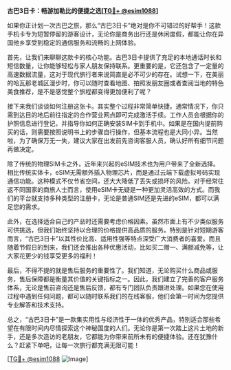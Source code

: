 **古巴3日卡：畅游加勒比的便捷之选[[TG💪+ @esim1088](https://t.me/s/esim1088)]**

如果你正计划一次古巴之旅，那么“古巴3日卡”绝对是你不可错过的好帮手！这款手机卡专为短暂停留的游客设计，无论你是商务出行还是休闲度假，都能让你在异国他乡享受到稳定的通信服务和流畅的上网体验。

首先，让我们来聊聊这款卡的核心功能。古巴3日卡提供了充足的本地通话时长和短信数量，让你能够轻松与家人朋友保持联系。更重要的是，它还包含了一定量的高速数据流量，这对于现代旅行者来说简直是必不可少的存在。试想一下，在美丽的哈瓦那老城区漫步时，你可以随时查看地图、拍照发朋友圈或者查阅当地的特色美食推荐，是不是感觉整个旅程都变得更加便利了呢？

接下来我们谈谈如何注册这张卡。其实整个过程非常简单快捷。通常情况下，你只需到达目的地后前往指定的合作营业网点即可完成激活手续。工作人员会根据你的护照信息进行登记，并指导你如何正确安装SIM卡到手机中。如果是在国内提前购买的话，则需要按照说明书上的步骤自行操作，但基本流程也是大同小异。当然啦，为了确保万无一失，建议大家在出发前先咨询客服人员，确认好所有细节问题再做决定。

除了传统的物理SIM卡之外，近年来兴起的eSIM技术也为用户带来了全新选择。相比传统实体卡，eSIM无需额外插入物理芯片，而是通过云端下载虚拟号码实现通信功能。这种模式不仅节省空间，还大大降低了丢失或损坏的风险。对于经常往返不同国家的商旅人士而言，使用eSIM卡无疑是一种更加灵活高效的方式。而我们的平台就支持多种类型的注册卡，无论是普通SIM还是先进的eSIM，都可以满足您的需求。

此外，在选择适合自己的产品时还需要考虑价格因素。虽然市面上有不少类似服务可供挑选，但我们始终坚持以合理的价格提供高品质的服务。特别是针对短期游客而言，“古巴3日卡”以其性价比高、适用性强等特点深受广大消费者的喜爱。而且随着节假日的到来，我们还会推出各种优惠活动，比如买二赠一、满额减免等，让大家花更少的钱享受更多的福利！

最后，不得不提的就是售后服务的重要性了。我们知道，无论购买什么商品或服务，售后保障都是衡量其价值的关键指标之一。因此，我们建立了完善的客户服务体系，无论是售前咨询还是售后反馈，都有专门团队负责跟进处理。如果您在使用过程中遇到任何问题，都可以随时联系我们的在线客服，他们会第一时间为您提供专业解答和技术支持。

总之，“古巴3日卡”是一款集实用性与经济性于一体的优秀产品，特别适合那些希望在有限时间内尽情探索这个神秘国度的人们。无论你是第一次踏上这片土地的新手，还是多次造访的老朋友，它都能为你带来前所未有的便捷体验。还在犹豫什么？赶紧下单吧，让每一次旅行都充满无限可能！

[[TG💪+ @esim1088](https://t.me/s/esim1088) ![Image](https://i.postimg.cc/4NQfJmqS/Snipaste-2025-05-13-00-14-12.png)]